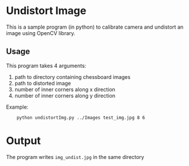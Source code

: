 # Undistort Image

This is a sample program (in python) to calibrate camera and undistort an image using OpenCV library.

## Usage
This program takes 4 arguments:
1. path to directory containing chessboard images
2. path to distorted image
4. number of inner corners along x direction
5. number of inner corners along y direction

Example:
```
    python undistortImg.py ../Images test_img.jpg 8 6
```

# Output
The program writes `img_undist.jpg` in the same directory
